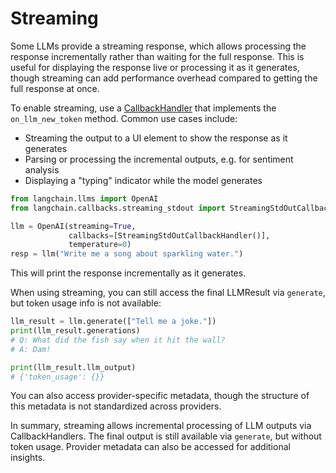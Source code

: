 

Streaming
=========

Some LLMs provide a streaming response, which allows processing the response incrementally rather than waiting for the full response. This is useful for displaying the response live or processing it as it generates, though streaming can add performance overhead compared to getting the full response at once.

To enable streaming, use a [CallbackHandler](https://github.com/hwchase17/langchain/blob/master/langchain/callbacks/base.py) that implements the `on_llm_new_token` method. Common use cases include:

- Streaming the output to a UI element to show the response as it generates
- Parsing or processing the incremental outputs, e.g. for sentiment analysis
- Displaying a "typing" indicator while the model generates

```python
from langchain.llms import OpenAI
from langchain.callbacks.streaming_stdout import StreamingStdOutCallbackHandler

llm = OpenAI(streaming=True, 
             callbacks=[StreamingStdOutCallbackHandler()], 
             temperature=0)
resp = llm("Write me a song about sparkling water.") 
```

This will print the response incrementally as it generates. 

When using streaming, you can still access the final LLMResult via `generate`, but token usage info is not available:

```python
llm_result = llm.generate(["Tell me a joke."])
print(llm_result.generations)
# Q: What did the fish say when it hit the wall?  
# A: Dam!

print(llm_result.llm_output)
# {'token_usage': {}}
```

You can also access provider-specific metadata, though the structure of this metadata is not standardized across providers.

In summary, streaming allows incremental processing of LLM outputs via CallbackHandlers. The final output is still available via `generate`, but without token usage. Provider metadata can also be accessed for additional insights.


